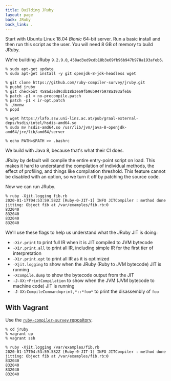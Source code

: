 ```yaml
---
title: Building JRuby
layout: page
back: JRuby
back_link: .
---
```


Start with Ubuntu Linux 18.04 *Bionic* 64-bit server. Run a basic install and then run this script as the user. You will need 8 GB of memory to build JRuby.

We're building JRuby `9.2.9.0`, `458ad3ed9cdb18b3e69fb96b947b978a193afeb6`.

```
% sudo apt-get update
% sudo apt-get install -y git openjdk-8-jdk-headless wget

% git clone https://github.com/ruby-compiler-survey/jruby.git
% pushd jruby
% git checkout 458ad3ed9cdb18b3e69fb96b947b978a193afeb6
% patch -p1 < no-precompile.patch
% patch -p1 < ir-opt.patch
% ./mvnw
% popd

% wget https://lafo.ssw.uni-linz.ac.at/pub/graal-external-deps/hsdis/intel/hsdis-amd64.so
% sudo mv hsdis-amd64.so /usr/lib/jvm/java-8-openjdk-amd64/jre/lib/amd64/server

% echo PATH=$PATH >> .bashrc
```

We build with Java 8, because that's what their CI does.

JRuby by default will compile the entire entry-point script on load. This makes it hard to understand the compilation of individual methods, the effect of profiling, and things like compilation threshold. This feature cannot be disabled with an option, so we turn it off by patching the source code.

Now we can run JRuby.

```
% ruby -Xjit.logging fib.rb
2020-01-17T04:53:59.582Z [Ruby-0-JIT-1] INFO JITCompiler : method done jitting: Object fib at /var/examples/fib.rb:0
832040
832040
832040
832040
```

We'll use these flags to help us understand what the JRuby JIT is doing:

* `-Xir.print` to print full IR when it is JIT compiled to JVM bytecode
* `-Xir.print.all` to print all IR, including simple IR for the first tier of interpretation
* `-Xir.print.opt` to print all IR as it is optimized
* `-Xjit.logging` to show when the JRuby (Ruby to JVM bytecode) JIT is running
* `-Xcompile.dump` to show the bytecode output from the JIT
* `-J-XX:+PrintCompilation` to show when the JVM (JVM bytecode to machine code) JIT is running
* `-J-XX:CompileCommand=print,*::*foo*` to print the disassembly of `foo`

## With Vagrant

Use the [`ruby-compiler-survey` repository](https://github.com/ruby-compiler-survey/ruby-compiler-survey/).

```
% cd jruby
% vagrant up
% vagrant ssh
```

```
% ruby -Xjit.logging /var/examples/fib.rb
2020-01-17T04:53:59.582Z [Ruby-0-JIT-1] INFO JITCompiler : method done jitting: Object fib at /var/examples/fib.rb:0
832040
832040
832040
832040
```
